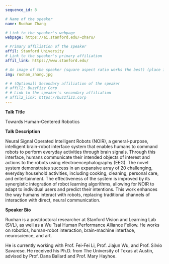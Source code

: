 ```yaml
---
sequence_id: 8

# Name of the speaker
name: Ruohan Zhang

# Link to the speaker's webpage
webpage: https://ai.stanford.edu/~zharu/

# Primary affiliation of the speaker
affil: Stanford University
# Link to the speaker's primary affiliation
affil_link: https://www.stanford.edu/

# An image of the speaker (square aspect ratio works the best) (place in the `assets/img/speakers` directory)
img: ruohan_zhang.jpg

# # (Optional) Secondary affiliation of the speaker
# affil2: BuzzFizz Corp
# # Link to the speaker's secondary affiliation 
# affil2_link: https://buzzfizz.corp
---
```


<!-- Whatever you write below will show up as the speaker's bio -->

<p><b> Talk Title </b></p>

Towards Human-Centered Robotics

 

<p><b> Talk Description </b></p>

 Neural Signal Operated Intelligent Robots (NOIR), a general-purpose, intelligent brain-robot interface system that enables humans to command robots to perform everyday activities through brain signals. Through this interface, humans communicate their intended objects of interest and actions to the robots using electroencephalography (EEG). The novel system demonstrates success in an expansive array of 20 challenging, everyday household activities, including cooking, cleaning, personal care, and entertainment. The effectiveness of the system is improved by its synergistic integration of robot learning algorithms, allowing for NOIR to adapt to individual users and predict their intentions. This work enhances the way humans interact with robots, replacing traditional channels of interaction with direct, neural communication.

 

<p><b> Speaker Bio </b></p>

Ruohan is a postdoctoral researcher at Stanford Vision and Learning Lab (SVL), as well as a Wu Tsai Human Performance Alliance Fellow. He works on robotics, human-robot interaction, brain-machine interface, neuroscience, and art.

He is currently working with Prof. Fei-Fei Li, Prof. Jiajun Wu, and Prof. Silvio Savarese. He received his Ph.D. from The University of Texas at Austin, advised by Prof. Dana Ballard and Prof. Mary Hayhoe.
